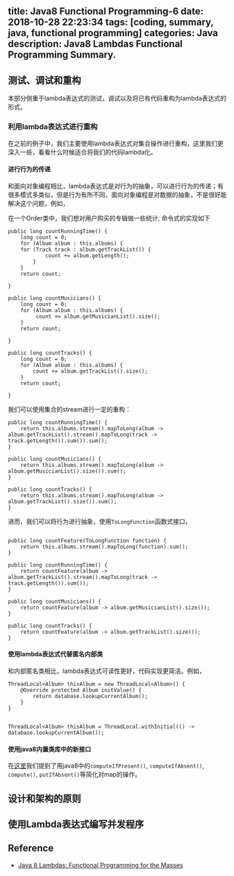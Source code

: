 title: Java8 Functional Programming-6
date: 2018-10-28 22:23:34
tags: [coding, summary, java, functional programming]
categories:  Java 
description: Java8 Lambdas Functional Programming Summary.
---

## 测试、调试和重构

本部分侧重于lambda表达式的测试，调试以及将已有代码重构为lambda表达式的形式。

### 利用lambda表达式进行重构

在之前的例子中，我们主要使用lambda表达式对集合操作进行重构，这里我们更深入一些，看看什么时候适合将我们的代码lambda化。

#### 进行行为的传递

和面向对象编程相比，lambda表达式是对行为的抽象，可以进行行为的传递；有很多模式多类似，但是行为有所不同，面向对象编程是对数据的抽象，不是很好能解决这个问题，例如，

在一个Order类中，我们想对用户购买的专辑做一些统计, 命令式的实现如下


```
public long countRunningTime() {
    long count = 0;
    for (Album album : this.albums) {
    for (Track track : album.getTrackList()) {
            count += album.getLength();
        }
    }
    return count;

}

public long countMusicians() {
    long count = 0;
    for (Album album : this.albums) {
         count += album.getMusicianList().size();
    }
    return count;

}

public long countTracks() {
    long count = 0;
    for (Album album : this.albums) {
        count += album.getTrackList().size();
    }
    return count;

}

```

我们可以使用集合的stream进行一定的重构：

```
public long countRunningTime() {
    return this.albums.stream().mapToLong(album -> album.getTrackList().stream().mapToLong(track -> track.getLength()).sum()).sum();
}

public long countMusicians() {
    return this.albums.stream().mapToLong(album -> album.getMusicianList().size()).sum();
}

public long countTracks() {
    return this.albums.stream().mapToLong(album -> album.getTrackList().size()).sum();
}
```

进而，我们可以将行为进行抽象，使用`ToLongFunction`函数式接口，

```

public long countFeature(ToLongFunction function) {
    return this.albums.stream().mapToLong(function).sum();
}

public long countRunningTime() {
    return countFeature(album -> album.getTrackList().stream().mapToLong(track -> track.getLength()).sum());
}

public long countMusicians() {
    return countFeature(album -> album.getMusicianList().size());
}

public long countTracks() {
    return countFeature(album -> album.getTrackList().size());
}

```

#### 使用lambda表达式代替匿名内部类

和内部匿名类相比，lambda表达式可读性更好，代码实现更简洁。例如，

```
ThreadLocal<Album> thisAlbum = new ThreadLocal<Album>() {
    @Override protected Album initValue() {
        return database.lookupCurrentAlbum();
    }
}


ThreadLocal<Album> thisAlbum = ThreadLocal.withInitial(() -> database.lookupCurrentAlbum());
```

#### 使用java8内置类库中的新接口

在[这里](http://frankchu.tech/2018/10/15/java8-functional-programming4/)我们提到了用java8中的`computeIfPresent()`, `computeIfAbsent()`, `compute()`, `putIfAbsent()`等简化对map的操作。

## 设计和架构的原则



## 使用Lambda表达式编写并发程序



## Reference
- [Java 8 Lambdas: Functional Programming for the Masses](https://www.amazon.com/Java-Lambdas-Functional-Programming-Masses/dp/1449370772)
    

